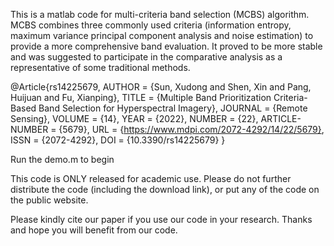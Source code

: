 This is a matlab code for multi-criteria band selection (MCBS) algorithm.
MCBS combines three commonly used criteria (information entropy, maximum variance principal component analysis and 
noise estimation) to provide a more comprehensive band evaluation. It proved to be more stable and was suggested to 
participate in the comparative analysis as a representative of some traditional methods.

@Article{rs14225679,
AUTHOR = {Sun, Xudong and Shen, Xin and Pang, Huijuan and Fu, Xianping},
TITLE = {Multiple Band Prioritization Criteria-Based Band Selection for Hyperspectral Imagery},
JOURNAL = {Remote Sensing},
VOLUME = {14},
YEAR = {2022},
NUMBER = {22},
ARTICLE-NUMBER = {5679},
URL = {https://www.mdpi.com/2072-4292/14/22/5679},
ISSN = {2072-4292},
DOI = {10.3390/rs14225679}
}

Run the demo.m to begin


This code is ONLY released for academic use. Please do not further distribute the code (including the download link), 
or put any of the code on the public website. 

Please kindly cite our paper if you use our code in your research. Thanks and hope you will benefit from our code. 